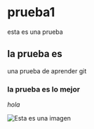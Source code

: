 # prueba1
esta es una prueba 

## la prueba es
una prueba de aprender git 
### la prueba es lo mejor 
 *hola*
 
 
 ![Esta es una imagen](https://myoctocat.com/assets/images/base-octocat.svg)
